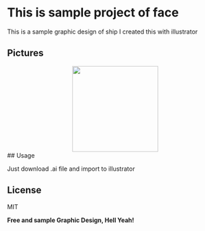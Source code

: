 # This is sample project of face




This is a sample graphic design of ship I created this with illustrator


## Pictures

<div style="text-align: center">
 <img src="https://github.com/memarian15/face/blob/master/screenshots/3563_REpWIE1BUiA1MzktMDE%20%5BConverted%5D.jpg?raw=true" width="200"/>

</div>
## Usage

Just download .ai file and import to illustrator

## License
MIT

**Free and sample Graphic Design, Hell Yeah!**

